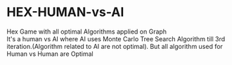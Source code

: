 # HEX-HUMAN-vs-AI
Hex Game with all optimal Algorithms applied on Graph  
It's a human vs AI where AI uses Monte Carlo Tree Search Algorithm till 3rd iteration.(Algorithm related to AI are not optimal).
But all algorithm used for Human vs Human are Optimal
